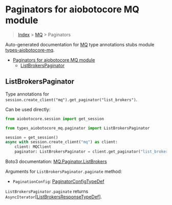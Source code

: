 <a id="paginators-for-aiobotocore-mq-module"></a>

# Paginators for aiobotocore MQ module

> [Index](../README.md) > [MQ](./README.md) > Paginators

Auto-generated documentation for
[MQ](https://boto3.amazonaws.com/v1/documentation/api/latest/reference/services/mq.html#MQ)
type annotations stubs module
[types-aiobotocore-mq](https://pypi.org/project/types-aiobotocore-mq/).

- [Paginators for aiobotocore MQ module](#paginators-for-aiobotocore-mq-module)
  - [ListBrokersPaginator](#listbrokerspaginator)

<a id="listbrokerspaginator"></a>

## ListBrokersPaginator

Type annotations for
`session.create_client("mq").get_paginator("list_brokers")`.

Can be used directly:

```python
from aiobotocore.session import get_session

from types_aiobotocore_mq.paginator import ListBrokersPaginator

session = get_session()
async with session.create_client("mq") as client:
    client: MQClient
    paginator: ListBrokersPaginator = client.get_paginator("list_brokers")
```

Boto3 documentation:
[MQ.Paginator.ListBrokers](https://boto3.amazonaws.com/v1/documentation/api/latest/reference/services/mq.html#MQ.Paginator.ListBrokers)

Arguments for `ListBrokersPaginator.paginate` method:

- `PaginationConfig`:
  [PaginatorConfigTypeDef](./type_defs.md#paginatorconfigtypedef)

`ListBrokersPaginator.paginate` returns
`AsyncIterator`\[[ListBrokersResponseTypeDef](./type_defs.md#listbrokersresponsetypedef)\].
